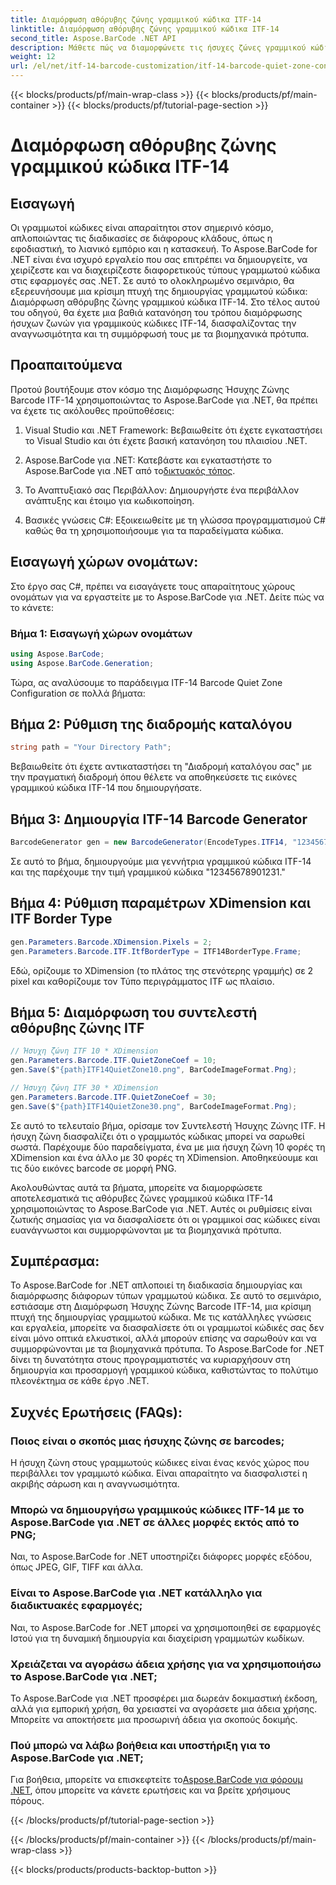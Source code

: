 ```yaml
---
title: Διαμόρφωση αθόρυβης ζώνης γραμμικού κώδικα ITF-14
linktitle: Διαμόρφωση αθόρυβης ζώνης γραμμικού κώδικα ITF-14
second_title: Aspose.BarCode .NET API
description: Μάθετε πώς να διαμορφώνετε τις ήσυχες ζώνες γραμμικού κώδικα ITF-14 με το Aspose.BarCode για .NET. Εξασφαλίστε αναγνωσιμότητα και συμμόρφωση χωρίς κόπο.
weight: 12
url: /el/net/itf-14-barcode-customization/itf-14-barcode-quiet-zone-configuration/
---
```


{{< blocks/products/pf/main-wrap-class >}}
{{< blocks/products/pf/main-container >}}
{{< blocks/products/pf/tutorial-page-section >}}

# Διαμόρφωση αθόρυβης ζώνης γραμμικού κώδικα ITF-14


## Εισαγωγή

Οι γραμμωτοί κώδικες είναι απαραίτητοι στον σημερινό κόσμο, απλοποιώντας τις διαδικασίες σε διάφορους κλάδους, όπως η εφοδιαστική, το λιανικό εμπόριο και η κατασκευή. Το Aspose.BarCode for .NET είναι ένα ισχυρό εργαλείο που σας επιτρέπει να δημιουργείτε, να χειρίζεστε και να διαχειρίζεστε διαφορετικούς τύπους γραμμωτού κώδικα στις εφαρμογές σας .NET. Σε αυτό το ολοκληρωμένο σεμινάριο, θα εξερευνήσουμε μια κρίσιμη πτυχή της δημιουργίας γραμμωτού κώδικα: Διαμόρφωση αθόρυβης ζώνης γραμμικού κώδικα ITF-14. Στο τέλος αυτού του οδηγού, θα έχετε μια βαθιά κατανόηση του τρόπου διαμόρφωσης ήσυχων ζωνών για γραμμικούς κώδικες ITF-14, διασφαλίζοντας την αναγνωσιμότητα και τη συμμόρφωσή τους με τα βιομηχανικά πρότυπα.

## Προαπαιτούμενα

Προτού βουτήξουμε στον κόσμο της Διαμόρφωσης Ήσυχης Ζώνης Barcode ITF-14 χρησιμοποιώντας το Aspose.BarCode για .NET, θα πρέπει να έχετε τις ακόλουθες προϋποθέσεις:

1. Visual Studio και .NET Framework: Βεβαιωθείτε ότι έχετε εγκαταστήσει το Visual Studio και ότι έχετε βασική κατανόηση του πλαισίου .NET.

2.  Aspose.BarCode για .NET: Κατεβάστε και εγκαταστήστε το Aspose.BarCode για .NET από το[δικτυακός τόπος](https://releases.aspose.com/barcode/net/).

3. Το Αναπτυξιακό σας Περιβάλλον: Δημιουργήστε ένα περιβάλλον ανάπτυξης και έτοιμο για κωδικοποίηση.

4. Βασικές γνώσεις C#: Εξοικειωθείτε με τη γλώσσα προγραμματισμού C# καθώς θα τη χρησιμοποιήσουμε για τα παραδείγματα κώδικα.

## Εισαγωγή χώρων ονομάτων:

Στο έργο σας C#, πρέπει να εισαγάγετε τους απαραίτητους χώρους ονομάτων για να εργαστείτε με το Aspose.BarCode για .NET. Δείτε πώς να το κάνετε:

### Βήμα 1: Εισαγωγή χώρων ονομάτων

```csharp
using Aspose.BarCode;
using Aspose.BarCode.Generation;
```

Τώρα, ας αναλύσουμε το παράδειγμα ITF-14 Barcode Quiet Zone Configuration σε πολλά βήματα:

## Βήμα 2: Ρύθμιση της διαδρομής καταλόγου

```csharp
string path = "Your Directory Path";
```

Βεβαιωθείτε ότι έχετε αντικαταστήσει τη "Διαδρομή καταλόγου σας" με την πραγματική διαδρομή όπου θέλετε να αποθηκεύσετε τις εικόνες γραμμικού κώδικα ITF-14 που δημιουργήσατε.

## Βήμα 3: Δημιουργία ITF-14 Barcode Generator

```csharp
BarcodeGenerator gen = new BarcodeGenerator(EncodeTypes.ITF14, "12345678901231");
```

Σε αυτό το βήμα, δημιουργούμε μια γεννήτρια γραμμικού κώδικα ITF-14 και της παρέχουμε την τιμή γραμμικού κώδικα "12345678901231."

## Βήμα 4: Ρύθμιση παραμέτρων XDimension και ITF Border Type

```csharp
gen.Parameters.Barcode.XDimension.Pixels = 2;
gen.Parameters.Barcode.ITF.ItfBorderType = ITF14BorderType.Frame;
```

Εδώ, ορίζουμε το XDimension (το πλάτος της στενότερης γραμμής) σε 2 pixel και καθορίζουμε τον Τύπο περιγράμματος ITF ως πλαίσιο.

## Βήμα 5: Διαμόρφωση του συντελεστή αθόρυβης ζώνης ITF

```csharp
// Ήσυχη ζώνη ITF 10 * XDimension
gen.Parameters.Barcode.ITF.QuietZoneCoef = 10;
gen.Save($"{path}ITF14QuietZone10.png", BarCodeImageFormat.Png);

// Ήσυχη ζώνη ITF 30 * XDimension
gen.Parameters.Barcode.ITF.QuietZoneCoef = 30;
gen.Save($"{path}ITF14QuietZone30.png", BarCodeImageFormat.Png);
```

Σε αυτό το τελευταίο βήμα, ορίσαμε τον Συντελεστή Ήσυχης Ζώνης ITF. Η ήσυχη ζώνη διασφαλίζει ότι ο γραμμωτός κώδικας μπορεί να σαρωθεί σωστά. Παρέχουμε δύο παραδείγματα, ένα με μια ήσυχη ζώνη 10 φορές τη XDimension και ένα άλλο με 30 φορές τη XDimension. Αποθηκεύουμε και τις δύο εικόνες barcode σε μορφή PNG.

Ακολουθώντας αυτά τα βήματα, μπορείτε να διαμορφώσετε αποτελεσματικά τις αθόρυβες ζώνες γραμμικού κώδικα ITF-14 χρησιμοποιώντας το Aspose.BarCode για .NET. Αυτές οι ρυθμίσεις είναι ζωτικής σημασίας για να διασφαλίσετε ότι οι γραμμικοί σας κώδικες είναι ευανάγνωστοι και συμμορφώνονται με τα βιομηχανικά πρότυπα.

## Συμπέρασμα:

Το Aspose.BarCode for .NET απλοποιεί τη διαδικασία δημιουργίας και διαμόρφωσης διάφορων τύπων γραμμωτού κώδικα. Σε αυτό το σεμινάριο, εστιάσαμε στη Διαμόρφωση Ήσυχης Ζώνης Barcode ITF-14, μια κρίσιμη πτυχή της δημιουργίας γραμμωτού κώδικα. Με τις κατάλληλες γνώσεις και εργαλεία, μπορείτε να διασφαλίσετε ότι οι γραμμωτοί κώδικές σας δεν είναι μόνο οπτικά ελκυστικοί, αλλά μπορούν επίσης να σαρωθούν και να συμμορφώνονται με τα βιομηχανικά πρότυπα. Το Aspose.BarCode for .NET δίνει τη δυνατότητα στους προγραμματιστές να κυριαρχήσουν στη δημιουργία και προσαρμογή γραμμικού κώδικα, καθιστώντας το πολύτιμο πλεονέκτημα σε κάθε έργο .NET.

## Συχνές Ερωτήσεις (FAQs):

### Ποιος είναι ο σκοπός μιας ήσυχης ζώνης σε barcodes;
Η ήσυχη ζώνη στους γραμμωτούς κώδικες είναι ένας κενός χώρος που περιβάλλει τον γραμμωτό κώδικα. Είναι απαραίτητο να διασφαλιστεί η ακριβής σάρωση και η αναγνωσιμότητα.

### Μπορώ να δημιουργήσω γραμμικούς κώδικες ITF-14 με το Aspose.BarCode για .NET σε άλλες μορφές εκτός από το PNG;
Ναι, το Aspose.BarCode for .NET υποστηρίζει διάφορες μορφές εξόδου, όπως JPEG, GIF, TIFF και άλλα.

### Είναι το Aspose.BarCode για .NET κατάλληλο για διαδικτυακές εφαρμογές;
Ναι, το Aspose.BarCode for .NET μπορεί να χρησιμοποιηθεί σε εφαρμογές Ιστού για τη δυναμική δημιουργία και διαχείριση γραμμωτών κωδίκων.

### Χρειάζεται να αγοράσω άδεια χρήσης για να χρησιμοποιήσω το Aspose.BarCode για .NET;
Το Aspose.BarCode για .NET προσφέρει μια δωρεάν δοκιμαστική έκδοση, αλλά για εμπορική χρήση, θα χρειαστεί να αγοράσετε μια άδεια χρήσης. Μπορείτε να αποκτήσετε μια προσωρινή άδεια για σκοπούς δοκιμής.

### Πού μπορώ να λάβω βοήθεια και υποστήριξη για το Aspose.BarCode για .NET;
 Για βοήθεια, μπορείτε να επισκεφτείτε το[Aspose.BarCode για φόρουμ .NET](https://forum.aspose.com/c/barcode/13), όπου μπορείτε να κάνετε ερωτήσεις και να βρείτε χρήσιμους πόρους.


{{< /blocks/products/pf/tutorial-page-section >}}

{{< /blocks/products/pf/main-container >}}
{{< /blocks/products/pf/main-wrap-class >}}

{{< blocks/products/products-backtop-button >}}
